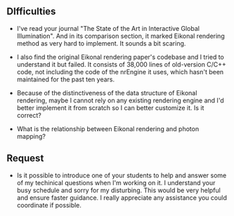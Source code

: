 



## DIfficulties
- I've read your journal "The State of the Art in Interactive Global Illumination". And in its comparison section, it marked Eikonal rendering method as very hard to implement. It sounds a bit scaring.

- I also find the original Eikonal rendering paper's codebase and I tried to understand it but failed. It consists of 38,000 lines of old-version C/C++ code, not including the code of the nrEngine it uses, which hasn't been maintained for the past ten years.

- Because of the distinctiveness of the data structure of Eikonal rendering, maybe I cannot rely on any existing rendering engine and I'd better implement it from scratch so I can better customize it. Is it correct?

- What is the relationship between Eikonal rendering and photon mapping?


## Request
- Is it possible to introduce one of your students to help and answer some of my techinical questions when I'm working on it. I understand your busy schedule and sorry for my disturbing. This would be very helpful and ensure faster guidance. I really appreciate any assistance you could coordinate if possible.
